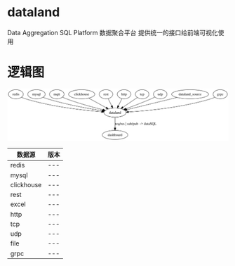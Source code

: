 # dataland
Data Aggregation SQL Platform 数据聚合平台 提供统一的接口给前端可视化使用

# 逻辑图
![逻辑图](./graph.svg)


| 数据源  | 版本 |
|---| ---|
|redis| ---|
|mysql| ---|
|clickhouse| ---|
|rest| ---|
|excel| ---|
|http| ---|
|tcp| ---|
|udp| ---|
|file| ---|
|grpc| ---|



